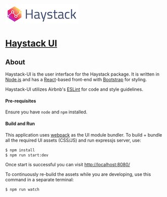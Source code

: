 # ![Haystack](../images/logo_small.png)

# [Haystack UI](https://github.com/ExpediaDotCom/haystack-ui)

## About

Haystack-UI is the user interface for the Haystack package. It is written in [Node.js](https://nodejs.org/en/) and has a [React](https://github.com/facebook/react)-based front-end with [Bootstrap](http://getbootstrap.com/) for styling.

Haystack-UI utilizes Airbnb's [ESLint](http://eslint.org/) for code and style guidelines.

#### Pre-requisites

Ensure you have `node` and `npm` installed.

#### Build and Run

This application uses [webpack](https://webpack.github.io/) as the UI module bundler. To build + bundle all the required UI assets (CSS/JS) and run expressjs server, use:

```
$ npm install
$ npm run start:dev
```

Once start is successful you can visit [http://localhost:8080/](http://localhost:8080/)

To continuously re-build the assets while you are developing, use this command in a separate terminal:

```
$ npm run watch
```
